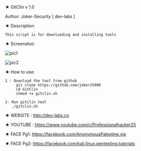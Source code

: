 ★ GitClin v 1.0 

   Author: Joker-Security [ dev-labs ]

★ Description:

    This script is for downloading and installing tools
 
★ Screenshot:

![pic1](http://i.imgur.com/SHieYEk.png)


![pic2](http://i.imgur.com/TIynVFe.png)



★ How to use:

    1 - Download the tool from github
         git clone https://github.com/joker25000
         cd GitClin
         chmod +x gitclin.sh

    2- Run gitclin tool 
       ./gitclin.sh
      
   

★ WEBSITE : http://dev-labs.co

★ YOUTUBE : https://www.youtube.com/c/Professionalhacker25

★ FACE Pg1: https://facebook.com/AnonymousPalestine.vip

★ FACE Pg2: https://facebook.com/kali.linux.pentesting.tutorials 

